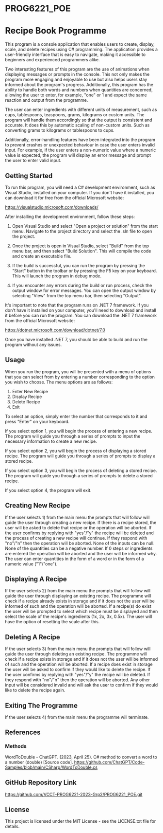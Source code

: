 # PROG6221_POE
# Recipe Book Programme

This program is a console application that enables users to create, display, scale, and delete recipes using C# programming. The application provides a user-friendly interface that is easy to navigate, making it accessible to beginners and experienced programmers alike.

Two interesting features of this program are the use of animations when displaying messages or prompts in the console. This not only makes the program more engaging and enjoyable to use but also helps users stay informed about the program's progress. Additionally, this program has the ability to handle both words and numbers when quantities are concerned, allowing the user to enter, for example, "one" or 1 and expect the same reaction and output from the programme. 

The user can enter ingredients with different units of measurement, such as cups, tablespoons, teaspoons, grams, kilograms or custom units. The program will handle them accordingly so that the output is consistent and accurate. It does this by automatic scaling of non-custom units. Such as converting grams to kilograms or tablespoons to cups.

Additionally, error-handling features have been integrated into the program to prevent crashes or unexpected behaviour in case the user enters invalid input. For example, if the user enters a non-numeric value where a numeric value is expected, the program will display an error message and prompt the user to enter valid input.

## Getting Started

To run this program, you will need a C# development environment, such as Visual Studio, installed on your computer. If you don't have it installed, you can download it for free from the official Microsoft website:

https://visualstudio.microsoft.com/downloads/

After installing the development environment, follow these steps:

1. Open Visual Studio and select "Open a project or solution" from the start menu. Navigate to the project directory and select the .sln file to open the project.

2. Once the project is open in Visual Studio, select "Build" from the top menu bar, and then select "Build Solution". This will compile the code and create an executable file.

3. If the build is successful, you can run the program by pressing the "Start" button in the toolbar or by pressing the F5 key on your keyboard. This will launch the program in debug mode.

4. If you encounter any errors during the build or run process, check the output window for error messages. You can open the output window by selecting "View" from the top menu bar, then selecting "Output".

It's important to note that the program runs on .NET 7 framework. If you don't have it installed on your computer, you'll need to download and install it before you can run the program. You can download the .NET 7 framework from the official Microsoft website:

https://dotnet.microsoft.com/download/dotnet/7.0

Once you have installed .NET 7, you should be able to build and run the program without any issues.

## Usage

When you run the program, you will be presented with a menu of options that you can select from by entering a number corresponding to the option you wish to choose. The menu options are as follows:

1) Enter New Recipe
2) Display Recipe
3) Delete Recipe
4) Exit

To select an option, simply enter the number that corresponds to it and press "Enter" on your keyboard.

If you select option 1, you will begin the process of entering a new recipe. The program will guide you through a series of prompts to input the necessary information to create a new recipe.

If you select option 2, you will begin the process of displaying a stored recipe. The program will guide you through a series of prompts to display a stored recipe.

If you select option 3, you will begin the process of deleting a stored recipe. The program will guide you through a series of prompts to delete a stored recipe.

If you select option 4, the program will exit.

## Creating New Recipe
If the user selects 1) from the main menu the prompts that will follow will guide the user through creating a new recipe. If there is a recipe stored, the user will be asked to delete that recipe or the operation will be aborted. If the user confirms by replying with "yes"/"y" the recipe will be deleted and the process of creating a new recipe will continue. If they respond with "no"/"n" then the operation will be aborted. None of the inputs can be null. None of the quantities can be a negative number. If 0 steps or ingredients are entered the operation will be aborted and the user will be informed why. The user can enter quantities in the form of a word or in the form of a numeric value ("1"/"one").

## Displaying A Recipe
If the user selects 2) from the main menu the prompts that will follow will guide the user through displaying an existing recipe. The programme will check if a recipe already exists in storage and if it does not the user will be informed of such and the operation will be aborted. If a recipe(s) do exist the user will be prompted to select which recipe must be displayed and then select the scale of the recipe's ingredients (1x, 2x, 3x, 0.5x). The user will have the option of resetting the scale after this.

## Deleting A Recipe
If the user selects 3) from the main menu the prompts that will follow will guide the user through deleting an existing recipe. The programme will check if a recipe exists in storage and if it does not the user will be informed of such and the operation will be aborted. If a recipe does exist in storage the user will be asked to confirm if they would like to delete the recipe. If the user confirms by replying with "yes"/"y" the recipe will be deleted. If they respond with "no"/"n" then the operation will be aborted. Any other input will be considered invalid and will ask the user to confirm if they would like to delete the recipe again.

## Exiting The Programme
If the user selects 4) from the main menu the programme will terminate.

## References
### Methods
WordToDouble - ChatGPT. (2023, April 25). C# method to convert a word to a number (double) [Source code]. https://github.com/ChatGPT/Code-Samples/blob/main/CSharp/WordToDouble.cs

## GitHub Repository Link
https://github.com/VCCT-PROG6221-2023-Grp2/PROG6221_POE.git

## License
This project is licensed under the MIT License - see the LICENSE.txt file for details.
